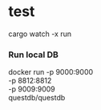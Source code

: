 # test

 

cargo watch -x run



### Run local DB

docker run -p 9000:9000  \
      -p 8812:8812 \
      -p 9009:9009 \
      questdb/questdb